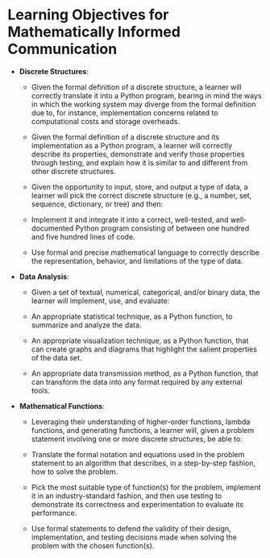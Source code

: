 # Learning Objectives for Mathematically Informed Communication

- **Discrete Structures**:

  - Given the formal definition of a discrete       structure, a learner will
  correctly translate it into a Python program, bearing in mind the ways in
  which the working system may diverge from the formal definition due to, for
  instance, implementation concerns related to computational costs and storage
  overheads.

  - Given the formal definition of a discrete structure and its implementation
  as a Python program, a learner will correctly describe its properties,
  demonstrate and verify those properties through testing, and explain how it
  is similar to and different from other discrete structures.

  - Given the opportunity to input, store, and output a type of data, a
  learner will pick the correct discrete structure (e.g., a number, set,
  sequence, dictionary, or tree) and then:

  - Implement it and integrate it into a correct, well-tested, and
  well-documented Python program consisting of between one hundred and
  five hundred lines of code.

  - Use formal and precise mathematical language to correctly describe the
  representation, behavior, and limitations of the type of data.

- **Data Analysis**:

  - Given a set of textual, numerical, categorical, and/or binary data, the
  learner will implement, use, and evaluate:

  - An appropriate statistical technique, as a Python function, to summarize
  and analyze the data.

  - An appropriate visualization technique, as a Python function, that can
  create graphs and diagrams that highlight the salient properties of the
  data set.

  - An appropriate data transmission method, as a Python function, that can
  transform the data into any format required by any external tools.

- **Mathematical Functions**:

  - Leveraging their understanding of higher-order functions, lambda functions,
  and generating functions, a learner will, given a problem statement
  involving one or more discrete structures, be able to:

  - Translate the formal notation and equations used in the problem statement
  to an algorithm that describes, in a step-by-step fashion, how to solve
  the problem.

  - Pick the most suitable type of function(s) for the problem, implement it
  in an industry-standard fashion, and then use testing to demonstrate its
  correctness and experimentation to evaluate its performance.

  - Use formal statements to defend the validity of their design,
  implementation, and testing decisions made when solving the problem with
  the chosen function(s).
